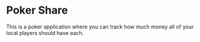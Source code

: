 # Poker Share

This is a poker application where you can track how much money all of your local players should have each.